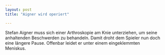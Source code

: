 ```yaml
---
layout: post
title: "Aigner wird operiert"

---
```


Stefan Aigner muss sich einer Arthroskopie am Knie unterziehen, um seine anhaltenden Beschwerden zu behandeln. Damit droht dem Spieler nun doch eine längere Pause. Offenbar leidet er unter einem eingeklemmten Meniskus.


